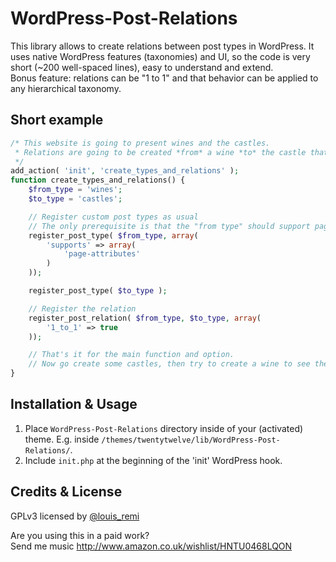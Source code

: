 WordPress-Post-Relations
========================

This library allows to create relations between post types in WordPress. It uses native WordPress features (taxonomies) and UI, so the code is very short (~200 well-spaced lines), easy to understand and extend.  
Bonus feature: relations can be "1 to 1" and that behavior can be applied to any hierarchical taxonomy.

Short example
-------------

```php
/* This website is going to present wines and the castles.
 * Relations are going to be created *from* a wine *to* the castle that produces it.
 */
add_action( 'init', 'create_types_and_relations' );
function create_types_and_relations() {
	$from_type = 'wines';
	$to_type = 'castles';

	// Register custom post types as usual
	// The only prerequisite is that the "from type" should support page-attributes
	register_post_type( $from_type, array(
		'supports' => array(
			'page-attributes'
		)
	));

	register_post_type( $to_type );

	// Register the relation
	register_post_relation( $from_type, $to_type, array(
		'1_to_1' => true
	));

	// That's it for the main function and option.
	// Now go create some castles, then try to create a wine to see the magic operate.
}
```

Installation & Usage
--------------------

1. Place `WordPress-Post-Relations` directory inside of your (activated) theme. E.g. inside `/themes/twentytwelve/lib/WordPress-Post-Relations/`.
2. Include `init.php` at the beginning of the 'init' WordPress hook.

Credits & License
-----------------

GPLv3 licensed by [@louis_remi](http://twitter.com/louis_remi)

Are you using this in a paid work?  
Send me music http://www.amazon.co.uk/wishlist/HNTU0468LQON
